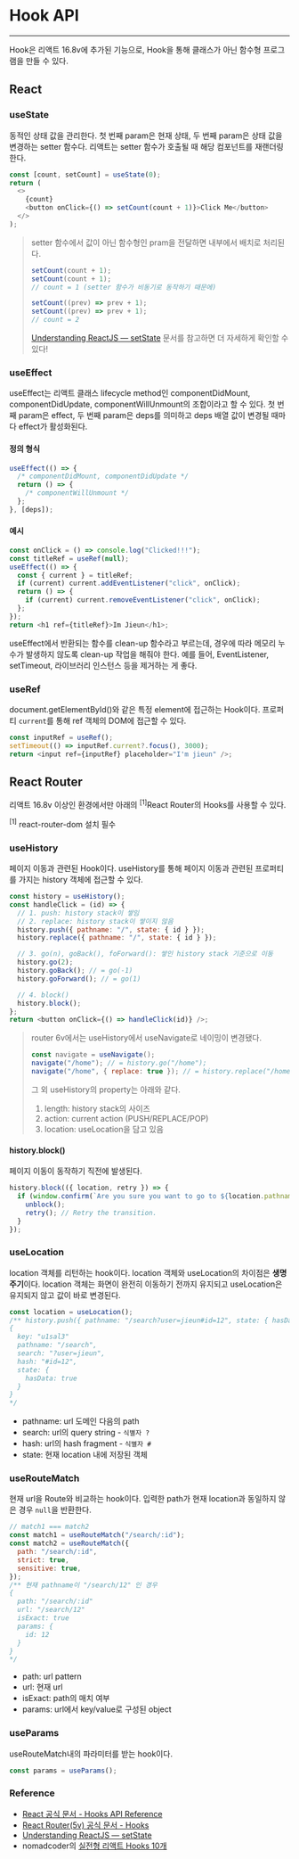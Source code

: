 # Hook API

---

Hook은 리액트 16.8v에 추가된 기능으로, Hook을 통해 클래스가 아닌 함수형 프로그램을 만들 수 있다.

## React

### useState

동적인 상태 값을 관리한다. 첫 번째 param은 현재 상태, 두 번째 param은 상태 값을 변경하는 setter 함수다. 리액트는 setter 함수가 호출될 때 해당 컴포넌트를 재랜더링한다.

```js
const [count, setCount] = useState(0);
return (
  <>
    {count}
    <button onClick={() => setCount(count + 1)}>Click Me</button>
  </>
);
```

> setter 함수에서 값이 아닌 함수형인 pram을 전달하면 내부에서 배치로 처리된다.
>
> ```js
> setCount(count + 1);
> setCount(count + 1);
> // count = 1 (setter 함수가 비동기로 동작하기 때문에)
>
> setCount((prev) => prev + 1);
> setCount((prev) => prev + 1);
> // count = 2
> ```
>
> [Understanding ReactJS — setState](https://medium.com/@baphemot/understanding-reactjs-setstate-a4640451865b) 문서를 참고하면 더 자세하게 확인할 수 있다!

### useEffect

useEffect는 리액트 클래스 lifecycle method인 componentDidMount, componentDidUpdate, componentWillUnmount의 조합이라고 할 수 있다. 첫 번째 param은 effect, 두 번째 param은 deps를 의미하고 deps 배열 값이 변경될 때마다 effect가 활성화된다.

#### 정의 형식

```js
useEffect(() => {
  /* componentDidMount, componentDidUpdate */
  return () => {
    /* componentWillUnmount */
  };
}, [deps]);
```

#### 예시

```js
const onClick = () => console.log("Clicked!!!");
const titleRef = useRef(null);
useEffect(() => {
  const { current } = titleRef;
  if (current) current.addEventListener("click", onClick);
  return () => {
    if (current) current.removeEventListener("click", onClick);
  };
});
return <h1 ref={titleRef}>Im Jieun</h1>;
```

useEffect에서 반환되는 함수를 clean-up 함수라고 부르는데, 경우에 따라 메모리 누수가 발생하지 않도록 clean-up 작업을 해줘야 한다. 예를 들어, EventListener, setTimeout, 라이브러리 인스턴스 등을 제거하는 게 좋다.

### useRef

document.getElementById()와 같은 특정 element에 접근하는 Hook이다. 프로퍼티 `current`를 통해 ref 객체의 DOM에 접근할 수 있다.

```js
const inputRef = useRef();
setTimeout(() => inputRef.current?.focus(), 3000);
return <input ref={inputRef} placeholder="I'm jieun" />;
```

## React Router

리액트 16.8v 이상인 환경에서만 아래의 <sup>[1]</sup>React Router의 Hooks를 사용할 수 있다.

<div class="footnote">
  <sup>[1]</sup> react-router-dom 설치 필수
</div>

### useHistory

페이지 이동과 관련된 Hook이다. useHistory를 통해 페이지 이동과 관련된 프로퍼티를 가지는 history 객체에 접근할 수 있다.

```js
const history = useHistory();
const handleClick = (id) => {
  // 1. push: history stack이 쌓임
  // 2. replace: history stack이 쌓이지 않음
  history.push({ pathname: "/", state: { id } });
  history.replace({ pathname: "/", state: { id } });

  // 3. go(n), goBack(), foForward(): 쌓인 history stack 기준으로 이동
  history.go(2);
  history.goBack(); // = go(-1)
  history.goForward(); // = go(1)

  // 4. block()
  history.block();
};
return <button onClick={() => handleClick(id)} />;
```

> router 6v에서는 useHistory에서 useNavigate로 네이밍이 변경됐다.
>
> ```js
> const navigate = useNavigate();
> navigate("/home"); // = history.go("/home");
> navigate("/home", { replace: true }); // = history.replace("/home");
> ```
>
> 그 외 useHistory의 property는 아래와 같다.
>
> 1. length: history stack의 사이즈
> 2. action: current action (PUSH/REPLACE/POP)
> 3. location: useLocation을 담고 있음

#### history.block()

페이지 이동이 동작하기 직전에 발생된다.

```js
history.block(({ location, retry }) => {
  if (window.confirm(`Are you sure you want to go to ${location.pathname}?`)) {
    unblock();
    retry(); // Retry the transition.
  }
});
```

### useLocation

location 객체를 리턴하는 hook이다. location 객체와 useLocation의 차이점은 **생명주기**이다. location 객체는 화면이 완전히 이동하기 전까지 유지되고 useLocation은 유지되지 않고 값이 바로 변경된다.

```js
const location = useLocation();
/** history.push({ pathname: "/search?user=jieun#id=12", state: { hasData: true })를 수행한 경우
{
  key: "u1sal3"
  pathname: "/search",
  search: "?user=jieun",
  hash: "#id=12",
  state: {
    hasData: true
  }
}
*/
```

- pathname: url 도메인 다음의 path
- search: url의 query string - `식별자 ?`
- hash: url의 hash fragment - `식별자 #`
- state: 현재 location 내에 저장된 객체

### useRouteMatch

현재 url을 Route와 비교하는 hook이다. 입력한 path가 현재 location과 동일하지 않은 경우 `null`을 반환한다.

```js
// match1 === match2
const match1 = useRouteMatch("/search/:id");
const match2 = useRouteMatch({
  path: "/search/:id",
  strict: true,
  sensitive: true,
});
/** 현재 pathname이 "/search/12" 인 경우
{
  path: "/search/:id"
  url: "/search/12"
  isExact: true
  params: {
    id: 12
  }
} 
*/
```

- path: url pattern
- url: 현재 url
- isExact: path의 매치 여부
- params: url에서 key/value로 구성된 object

### useParams

useRouteMatch내의 파라미터를 받는 hook이다.

```js
const params = useParams();
```

### Reference

- [React 공식 문서 - Hooks API Reference](https://reactjs.org/docs/hooks-reference.html#gatsby-focus-wrapper)
- [React Router(5v) 공식 문서 - Hooks](https://v5.reactrouter.com/web/api/Hooks)
- [Understanding ReactJS — setState](https://medium.com/@baphemot/understanding-reactjs-setstate-a4640451865b)
- nomadcoder의 [실전형 리액트 Hooks 10개](https://nomadcoders.co/react-hooks-introduction)
